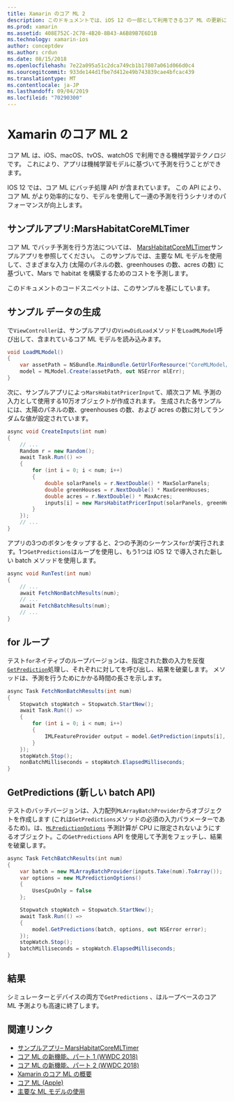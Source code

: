 ```yaml
---
title: Xamarin のコア ML 2
description: このドキュメントでは、iOS 12 の一部として利用できるコア ML の更新について説明します。 具体的には、新しいバッチ予測 API に関連するパフォーマンスの向上に注目します。
ms.prod: xamarin
ms.assetid: 408E752C-2C78-4B20-8B43-A6B89B7E6D1B
ms.technology: xamarin-ios
author: conceptdev
ms.author: crdun
ms.date: 08/15/2018
ms.openlocfilehash: 7e22a095a51c2dca749cb1b17807a061d066d0c4
ms.sourcegitcommit: 933de144d1fbe7d412e49b743839cae4bfcac439
ms.translationtype: MT
ms.contentlocale: ja-JP
ms.lasthandoff: 09/04/2019
ms.locfileid: "70290300"
---
```

# <a name="core-ml-2-in-xamarinios"></a>Xamarin のコア ML 2

コア ML は、iOS、macOS、tvOS、watchOS で利用できる機械学習テクノロジです。 これにより、アプリは機械学習モデルに基づいて予測を行うことができます。

IOS 12 では、コア ML にバッチ処理 API が含まれています。 この API により、コア ML がより効率的になり、モデルを使用して一連の予測を行うシナリオのパフォーマンスが向上します。

## <a name="sample-app-marshabitatcoremltimer"></a>サンプルアプリ:MarsHabitatCoreMLTimer

コア ML でバッチ予測を行う方法については、 [MarsHabitatCoreMLTimer](https://docs.microsoft.com/samples/xamarin/ios-samples/ios12-marshabitatcoremltimer)サンプルアプリを参照してください。 このサンプルでは、主要な ML モデルを使用して、さまざまな入力 (太陽のパネルの数、greenhouses の数、acres の数) に基づいて、Mars で habitat を構築するためのコストを予測します。

このドキュメントのコードスニペットは、このサンプルを基にしています。

## <a name="generate-sample-data"></a>サンプル データの生成

で`ViewController`は、サンプルアプリの`ViewDidLoad`メソッドを`LoadMLModel`呼び出して、含まれているコア ML モデルを読み込みます。

```csharp
void LoadMLModel()
{
    var assetPath = NSBundle.MainBundle.GetUrlForResource("CoreMLModel/MarsHabitatPricer", "mlmodelc");
    model = MLModel.Create(assetPath, out NSError mlErr);
}
```

次に、サンプルアプリによっ`MarsHabitatPricerInput`て、順次コア ML 予測の入力として使用する10万オブジェクトが作成されます。 生成された各サンプルには、太陽のパネルの数、greenhouses の数、および acres の数に対してランダムな値が設定されています。

```csharp
async void CreateInputs(int num)
{
    // ...
    Random r = new Random();
    await Task.Run(() =>
    {
        for (int i = 0; i < num; i++)
        {
            double solarPanels = r.NextDouble() * MaxSolarPanels;
            double greenHouses = r.NextDouble() * MaxGreenHouses;
            double acres = r.NextDouble() * MaxAcres;
            inputs[i] = new MarsHabitatPricerInput(solarPanels, greenHouses, acres);
        }
    });
    // ...
}
```

アプリの3つのボタンをタップすると、2つの予測のシーケンス`for`が実行されます。1つ`GetPredictions`はループを使用し、もう1つは iOS 12 で導入された新しい batch メソッドを使用します。

```csharp
async void RunTest(int num)
{
    // ...
    await FetchNonBatchResults(num);
    // ...
    await FetchBatchResults(num);
    // ...
}
```

## <a name="for-loop"></a>for ループ

テスト`for`ネイティブのループバージョンは、指定された数の入力を反復[`GetPrediction`](xref:CoreML.MLModel.GetPrediction*)処理し、それぞれに対してを呼び出し、結果を破棄します。 メソッドは、予測を行うためにかかる時間の長さを示します。

```csharp
async Task FetchNonBatchResults(int num)
{
    Stopwatch stopWatch = Stopwatch.StartNew();
    await Task.Run(() =>
    {
        for (int i = 0; i < num; i++)
        {
            IMLFeatureProvider output = model.GetPrediction(inputs[i], out NSError error);
        }
    });
    stopWatch.Stop();
    nonBatchMilliseconds = stopWatch.ElapsedMilliseconds;
}
```

## <a name="getpredictions-new-batch-api"></a>GetPredictions (新しい batch API)

テストのバッチバージョンは、入力配列`MLArrayBatchProvider`からオブジェクトを作成します (これは`GetPredictions`メソッドの必須の入力パラメーターであるため)。は、[`MLPredictionOptions`](xref:CoreML.MLPredictionOptions)
予測計算が CPU に限定されないようにするオブジェクト。この`GetPredictions` API を使用して予測をフェッチし、結果を破棄します。

```csharp
async Task FetchBatchResults(int num)
{
    var batch = new MLArrayBatchProvider(inputs.Take(num).ToArray());
    var options = new MLPredictionOptions()
    {
        UsesCpuOnly = false
    };

    Stopwatch stopWatch = Stopwatch.StartNew();
    await Task.Run(() =>
    {
        model.GetPredictions(batch, options, out NSError error);
    });
    stopWatch.Stop();
    batchMilliseconds = stopWatch.ElapsedMilliseconds;
}
```

## <a name="results"></a>結果

シミュレーターとデバイスの両方で`GetPredictions` 、はループベースのコア ML 予測よりも高速に終了します。

## <a name="related-links"></a>関連リンク

- [サンプルアプリ– MarsHabitatCoreMLTimer](https://docs.microsoft.com/samples/xamarin/ios-samples/ios12-marshabitatcoremltimer)
- [コア ML の新機能、パート 1 (WWDC 2018)](https://developer.apple.com/videos/play/wwdc2018/708/)
- [コア ML の新機能、パート 2 (WWDC 2018)](https://developer.apple.com/videos/play/wwdc2018/709/)
- [Xamarin のコア ML の概要](https://docs.microsoft.com/xamarin/ios/platform/introduction-to-ios11/coreml)
- [コア ML (Apple)](https://developer.apple.com/documentation/coreml?language=objc)
- [主要な ML モデルの使用](https://developer.apple.com/machine-learning/build-run-models/)
